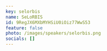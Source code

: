 ```yaml
---
key: selorbis
name: SeLoRBIS
id: 9RegJX6MXbMYHSiU0iOiz77WwS53
feature: false
photo: /images/speakers/selorbis.png
socials: []
---
```

